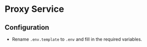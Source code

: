 # Proxy Service

## Configuration

- Rename `.env.template` to `.env` and fill in the required variables.
